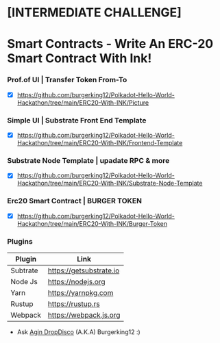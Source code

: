 # [INTERMEDIATE CHALLENGE] 
# Smart Contracts - Write An ERC-20 Smart Contract With Ink!

### Prof.of UI | Transfer Token From-To 
- [x] https://github.com/burgerking12/Polkadot-Hello-World-Hackathon/tree/main/ERC20-With-INK/Picture
###  Simple UI | Substrate Front End Template 
- [x] https://github.com/burgerking12/Polkadot-Hello-World-Hackathon/tree/main/ERC20-With-INK/Frontend-Template
###  Substrate Node Template | upadate RPC & more
- [x] https://github.com/burgerking12/Polkadot-Hello-World-Hackathon/tree/main/ERC20-With-INK/Substrate-Node-Template
###  Erc20 Smart Contract | BURGER TOKEN 
- [x] https://github.com/burgerking12/Polkadot-Hello-World-Hackathon/tree/main/ERC20-With-INK/Burger-Token



### Plugins

| Plugin | Link |
| ------ | ------ |
| Subtrate | https://getsubstrate.io |
| Node Js | https://nodejs.org |
| Yarn | https://yarnpkg.com |
| Rustup | https://rustup.rs |
| Webpack |https://webpack.js.org |'

* Ask [Agin DropDisco](https://twitter.com/agin_webdev) (A.K.A) Burgerking12 :)

